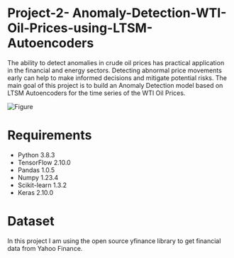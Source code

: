 # Project-2- Anomaly-Detection-WTI-Oil-Prices-using-LTSM-Autoencoders

The ability to detect anomalies in crude oil prices has practical application in the financial and energy sectors. Detecting abnormal price movements early can help to make informed decisions and mitigate potential risks. The main goal of this project is to build an Anomaly Detection model based on LTSM Autoencoders for the time series of the WTI Oil Prices. 




![Figure](https://github.com/DrAdrianDC/Portfolio-for-Data-Science/assets/157868503/59dc7998-171f-44e3-985b-f29f3db0103b)









# Requirements

* Python 3.8.3
* TensorFlow 2.10.0
* Pandas 1.0.5
* Numpy 1.23.4
* Scikit-learn 1.3.2
* Keras 2.10.0


# Dataset

In this project I am using the open source yfinance library to get financial data from Yahoo Finance.
